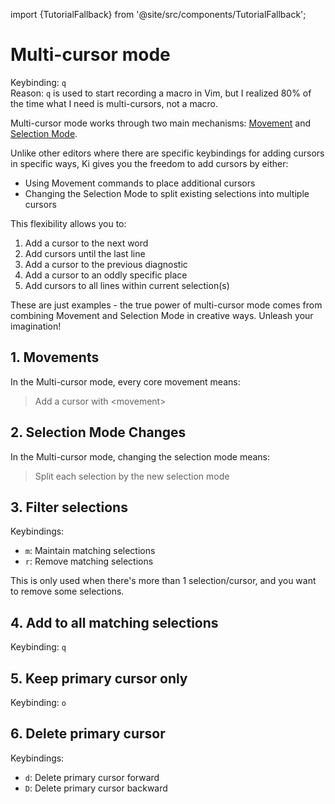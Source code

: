 import {TutorialFallback} from '@site/src/components/TutorialFallback';

# Multi-cursor mode

Keybinding: `q`  
Reason: `q` is used to start recording a macro in Vim, but I realized 80% of the time what I need is multi-cursors, not a macro.

Multi-cursor mode works through two main mechanisms: [Movement](./core-movements.mdx) and [Selection Mode](./selection-modes).

Unlike other editors where there are specific keybindings for adding cursors in specific ways,
Ki gives you the freedom to add cursors by either:

- Using Movement commands to place additional cursors
- Changing the Selection Mode to split existing selections into multiple cursors

This flexibility allows you to:

1. Add a cursor to the next word
2. Add cursors until the last line
3. Add a cursor to the previous diagnostic
4. Add a cursor to an oddly specific place
5. Add cursors to all lines within current selection(s)

These are just examples - the true power of multi-cursor mode comes from combining Movement and Selection Mode in creative ways. Unleash your imagination!

## 1. Movements

In the Multi-cursor mode, every core movement means:

> Add a cursor with \<movement\>

<TutorialFallback filename="add-cursor-with-movement"/>

## 2. Selection Mode Changes

In the Multi-cursor mode, changing the selection mode means:

> Split each selection by the new selection mode

<TutorialFallback filename="split-selections"/>

[1]: ./core-movements.mdx#leftright

## 3. Filter selections

Keybindings:

- `m`: Maintain matching selections
- `r`: Remove matching selections

This is only used when there's more than 1 selection/cursor, and you want to remove some selections.

<TutorialFallback filename="filter-matching-selections"/>

## 4. Add to all matching selections

Keybinding: `q`

<TutorialFallback filename="add-cursor-to-all-matching-selections"/>

## 5. Keep primary cursor only

Keybinding: `o`

<TutorialFallback filename="keep-primary-cursor-only"/>

## 6. Delete primary cursor

Keybindings:

- `d`: Delete primary cursor forward
- `D`: Delete primary cursor backward

<TutorialFallback filename="delete-cursor"/>
